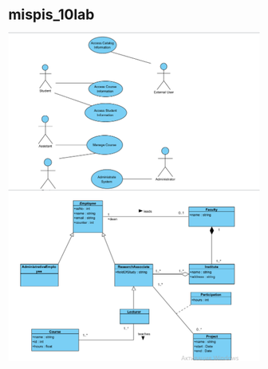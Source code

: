 # mispis_10lab
![Image alt](https://github.com/ostrowerkhov/mispis_10lab/blob/master/1.png)
![Image alt](https://github.com/ostrowerkhov/mispis_10lab/blob/master/2.png)
